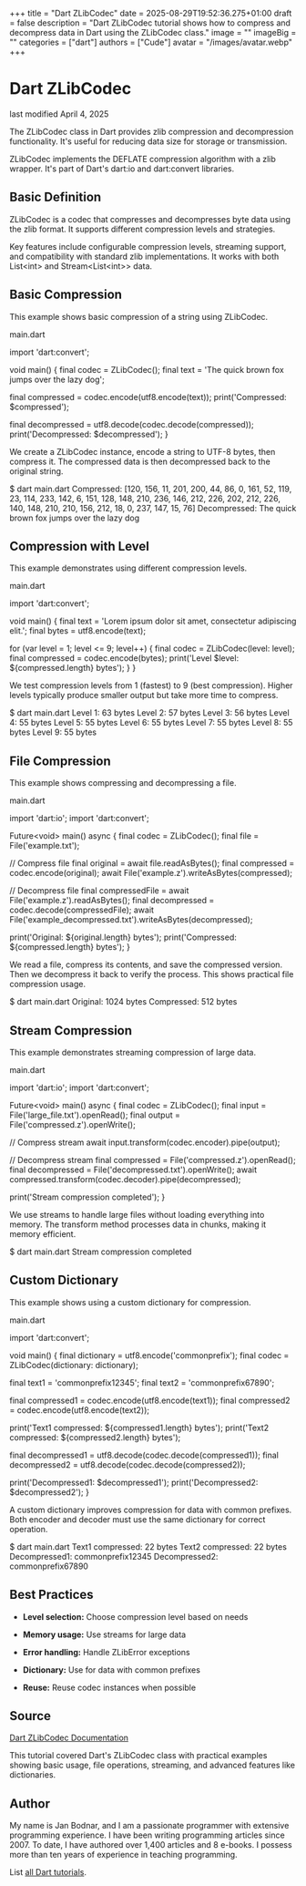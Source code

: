 +++
title = "Dart ZLibCodec"
date = 2025-08-29T19:52:36.275+01:00
draft = false
description = "Dart ZLibCodec tutorial shows how to compress and decompress data in Dart using the ZLibCodec class."
image = ""
imageBig = ""
categories = ["dart"]
authors = ["Cude"]
avatar = "/images/avatar.webp"
+++

# Dart ZLibCodec

last modified April 4, 2025

The ZLibCodec class in Dart provides zlib compression and
decompression functionality. It's useful for reducing data size for storage
or transmission.

ZLibCodec implements the DEFLATE compression algorithm with a zlib wrapper.
It's part of Dart's dart:io and dart:convert libraries.

## Basic Definition

ZLibCodec is a codec that compresses and decompresses byte data
using the zlib format. It supports different compression levels and strategies.

Key features include configurable compression levels, streaming support, and
compatibility with standard zlib implementations. It works with both 
List&lt;int&gt; and Stream&lt;List&lt;int&gt;&gt; data.

## Basic Compression

This example shows basic compression of a string using ZLibCodec.

main.dart
  

import 'dart:convert';

void main() {
  final codec = ZLibCodec();
  final text = 'The quick brown fox jumps over the lazy dog';
  
  final compressed = codec.encode(utf8.encode(text));
  print('Compressed: $compressed');
  
  final decompressed = utf8.decode(codec.decode(compressed));
  print('Decompressed: $decompressed');
}

We create a ZLibCodec instance, encode a string to UTF-8 bytes, then compress it.
The compressed data is then decompressed back to the original string.

$ dart main.dart
Compressed: [120, 156, 11, 201, 200, 44, 86, 0, 161, 52, 119, 23, 114, 233, 142, 6, 151, 128, 148, 210, 236, 146, 212, 226, 202, 212, 226, 140, 148, 210, 210, 156, 212, 18, 0, 237, 147, 15, 76]
Decompressed: The quick brown fox jumps over the lazy dog

## Compression with Level

This example demonstrates using different compression levels.

main.dart
  

import 'dart:convert';

void main() {
  final text = 'Lorem ipsum dolor sit amet, consectetur adipiscing elit.';
  final bytes = utf8.encode(text);
  
  for (var level = 1; level &lt;= 9; level++) {
    final codec = ZLibCodec(level: level);
    final compressed = codec.encode(bytes);
    print('Level $level: ${compressed.length} bytes');
  }
}

We test compression levels from 1 (fastest) to 9 (best compression). Higher
levels typically produce smaller output but take more time to compress.

$ dart main.dart
Level 1: 63 bytes
Level 2: 57 bytes
Level 3: 56 bytes
Level 4: 55 bytes
Level 5: 55 bytes
Level 6: 55 bytes
Level 7: 55 bytes
Level 8: 55 bytes
Level 9: 55 bytes

## File Compression

This example shows compressing and decompressing a file.

main.dart
  

import 'dart:io';
import 'dart:convert';

Future&lt;void&gt; main() async {
  final codec = ZLibCodec();
  final file = File('example.txt');
  
  // Compress file
  final original = await file.readAsBytes();
  final compressed = codec.encode(original);
  await File('example.z').writeAsBytes(compressed);
  
  // Decompress file
  final compressedFile = await File('example.z').readAsBytes();
  final decompressed = codec.decode(compressedFile);
  await File('example_decompressed.txt').writeAsBytes(decompressed);
  
  print('Original: ${original.length} bytes');
  print('Compressed: ${compressed.length} bytes');
}

We read a file, compress its contents, and save the compressed version.
Then we decompress it back to verify the process. This shows practical file
compression usage.

$ dart main.dart
Original: 1024 bytes
Compressed: 512 bytes

## Stream Compression

This example demonstrates streaming compression of large data.

main.dart
  

import 'dart:io';
import 'dart:convert';

Future&lt;void&gt; main() async {
  final codec = ZLibCodec();
  final input = File('large_file.txt').openRead();
  final output = File('compressed.z').openWrite();
  
  // Compress stream
  await input.transform(codec.encoder).pipe(output);
  
  // Decompress stream
  final compressed = File('compressed.z').openRead();
  final decompressed = File('decompressed.txt').openWrite();
  await compressed.transform(codec.decoder).pipe(decompressed);
  
  print('Stream compression completed');
}

We use streams to handle large files without loading everything into memory.
The transform method processes data in chunks, making it memory efficient.

$ dart main.dart
Stream compression completed

## Custom Dictionary

This example shows using a custom dictionary for compression.

main.dart
  

import 'dart:convert';

void main() {
  final dictionary = utf8.encode('commonprefix');
  final codec = ZLibCodec(dictionary: dictionary);
  
  final text1 = 'commonprefix12345';
  final text2 = 'commonprefix67890';
  
  final compressed1 = codec.encode(utf8.encode(text1));
  final compressed2 = codec.encode(utf8.encode(text2));
  
  print('Text1 compressed: ${compressed1.length} bytes');
  print('Text2 compressed: ${compressed2.length} bytes');
  
  final decompressed1 = utf8.decode(codec.decode(compressed1));
  final decompressed2 = utf8.decode(codec.decode(compressed2));
  
  print('Decompressed1: $decompressed1');
  print('Decompressed2: $decompressed2');
}

A custom dictionary improves compression for data with common prefixes.
Both encoder and decoder must use the same dictionary for correct operation.

$ dart main.dart
Text1 compressed: 22 bytes
Text2 compressed: 22 bytes
Decompressed1: commonprefix12345
Decompressed2: commonprefix67890

## Best Practices

- **Level selection:** Choose compression level based on needs

- **Memory usage:** Use streams for large data

- **Error handling:** Handle ZLibError exceptions

- **Dictionary:** Use for data with common prefixes

- **Reuse:** Reuse codec instances when possible

## Source

[Dart ZLibCodec Documentation](https://api.dart.dev/stable/dart-io/ZLibCodec-class.html)

This tutorial covered Dart's ZLibCodec class with practical examples showing
basic usage, file operations, streaming, and advanced features like dictionaries.

## Author

My name is Jan Bodnar, and I am a passionate programmer with extensive
programming experience. I have been writing programming articles since 2007.
To date, I have authored over 1,400 articles and 8 e-books. I possess more
than ten years of experience in teaching programming.

List [all Dart tutorials](/dart/).